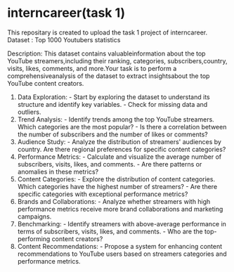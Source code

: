 # interncareer(task 1)
This repositary is created to upload the task 1 project of interncareer.
Dataset : Top 1000 Youtubers statistics

Description: This dataset contains valuableinformation about the top YouTube streamers,including their ranking, categories, subscribers,country, visits, likes, comments, and more.Your task is to perform a comprehensiveanalysis of the dataset to extract insightsabout the top YouTube content creators.

1. Data Exploration:
            - Start by exploring the dataset to understand its structure and identify key variables.
            - Check for missing data and outliers.
2. Trend Analysis:
            - Identify trends among the top YouTube streamers. Which categories are the most popular?
            - Is there a correlation between the number of subscribers and the number of likes or comments?
3. Audience Study:
            - Analyze the distribution of streamers' audiences by country. Are there regional preferences for specific content categories?
4. Performance Metrics:
            - Calculate and visualize the average number of subscribers, visits, likes, and comments.
            - Are there patterns or anomalies in these metrics?
5. Content Categories:
            - Explore the distribution of content categories. Which categories have the highest number of streamers?
            - Are there specific categories with exceptional performance metrics?
6. Brands and Collaborations:
             - Analyze whether streamers with high performance metrics receive more brand collaborations and marketing campaigns.
7. Benchmarking:
             - Identify streamers with above-average performance in terms of subscribers, visits, likes, and comments.
             - Who are the top-performing content creators?
8. Content Recommendations:
             - Propose a system for enhancing content recommendations to YouTube users based on streamers categories and performance metrics. 

